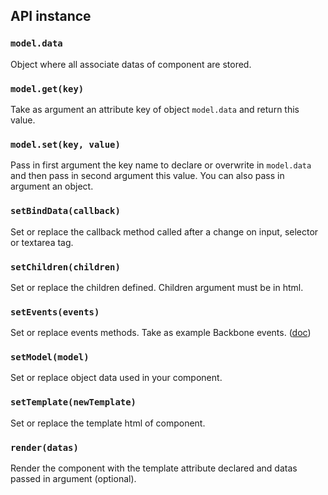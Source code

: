 ## API instance
### `model.data`
Object where all associate datas of component are stored.

### `model.get(key)`
Take as argument an attribute key of object `model.data` and return this value.

### `model.set(key, value)`
Pass in first argument the key name to declare or overwrite in `model.data` and then pass in second argument this value.
You can also pass in argument an object.

### `setBindData(callback)`
Set or replace the callback method called after a change on input, selector or textarea tag.

### `setChildren(children)`
Set or replace the children defined. Children argument must be in html.

### `setEvents(events)`
Set or replace events methods. Take as example Backbone events. ([doc](http://backbonejs.org/#View-events))

### `setModel(model)`
Set or replace object data used in your component.

### `setTemplate(newTemplate)`
Set or replace the template html of component.

### `render(datas)`
Render the component with the template attribute declared and datas passed in argument (optional).
